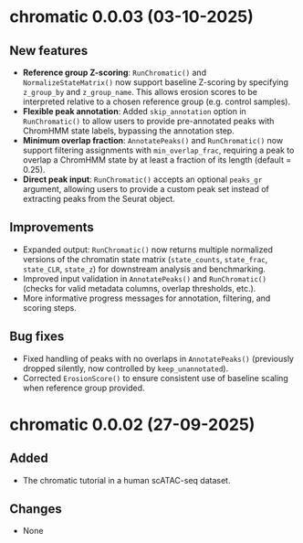 # chromatic 0.0.03 (03-10-2025)
## New features
- **Reference group Z-scoring**: `RunChromatic()` and `NormalizeStateMatrix()` now support baseline Z-scoring 
  by specifying `z_group_by` and `z_group_name`. This allows erosion scores to be interpreted relative to a chosen reference group 
  (e.g. control samples).
- **Flexible peak annotation**: Added `skip_annotation` option in `RunChromatic()` to allow users to provide 
  pre-annotated peaks with ChromHMM state labels, bypassing the annotation step.
- **Minimum overlap fraction**: `AnnotatePeaks()` and `RunChromatic()` now support filtering assignments 
  with `min_overlap_frac`, requiring a peak to overlap a ChromHMM state by at least a fraction of its length 
  (default = 0.25).
- **Direct peak input**: `RunChromatic()` accepts an optional `peaks_gr` argument, allowing users to provide 
  a custom peak set instead of extracting peaks from the Seurat object.

## Improvements
- Expanded output: `RunChromatic()` now returns multiple normalized versions of the chromatin state matrix 
  (`state_counts`, `state_frac`, `state_CLR`, `state_z`) for downstream analysis and benchmarking.
- Improved input validation in `AnnotatePeaks()` and `RunChromatic()` (checks for valid metadata columns, overlap thresholds, etc.).
- More informative progress messages for annotation, filtering, and scoring steps.

## Bug fixes
- Fixed handling of peaks with no overlaps in `AnnotatePeaks()` (previously dropped silently, now controlled by `keep_unannotated`).
- Corrected `ErosionScore()` to ensure consistent use of baseline scaling when reference group provided.


# chromatic 0.0.02 (27-09-2025)
## Added
- The chromatic tutorial in a human scATAC-seq dataset.

## Changes
- None
